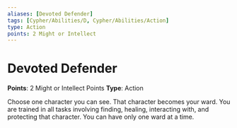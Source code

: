```yaml
---
aliases: [Devoted Defender]
tags: [Cypher/Abilities/D, Cypher/Abilities/Action]
type: Action
points: 2 Might or Intellect
---
```


# Devoted Defender

**Points**: 2 Might or Intellect Points
**Type**: Action

Choose one character you can see. That character becomes your ward. You are trained in all tasks involving finding, healing, interacting with, and protecting that character. You can have only one ward at a time.
